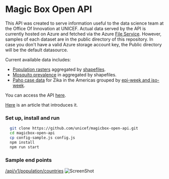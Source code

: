 # Magic Box Open API
This API was created to serve information useful to the data science team at the Office Of Innovation at UNICEF. Actual data served by the API is currently hosted on Azure and fetched via the Azure [File Service](https://www.npmjs.com/package/azure-storage). However, samples of each dataset are in the public directory of this repository. In case you don't have a valid Azure storage account key, the Public directory will be the default datasource.



Current available data includes:
- [Population rasters](worldpop.org.uk) aggregated by [shapefiles](gadm.org).
- [Mosquito prevalence](https://elifesciences.org/articles/08347) in aggregated by shapefiles.
- [Paho case data](paho.org/hq/index.php?option=com_content&view=article&id=12390&Itemid=42090&lang=en) for Zika in the Americas grouped by [epi-week and iso-week](https://medium.com/@mikefabrikant/epi-week-to-iso-week-overlaying-virus-case-data-with-mobility-b071fe431811).

You can access the API [here](http://magicbox-open-api.azurewebsites.net/docs).

[Here](https://medium.com/@mikefabrikant/unicefs-open-api-70b6d8530b99) is an article that introduces it.

### Set up, install and run
```bash
  git clone https://github.com/unicef/magicbox-open-api.git
  cd magicbox-open-api
  cp config-sample.js config.js
  npm install
  npm run start
```
### Sample end points
[/api/v1/population/countries](magicbox-open-api.azurewebsites.net/api/v1/population/countries)
![ScreenShot](https://github.com/unicef/magicbox-open-api/blob/master/public/images/rsz_2countries.png)
